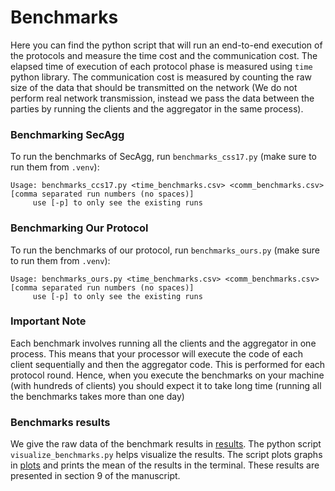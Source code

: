 # Benchmarks
Here you can find the python script that will run an end-to-end execution of the protocols and measure the time cost and the communication cost. The elapsed time of execution of each protocol phase is measured using `time` python library. The communication cost is measured by counting the raw size of the data that should be transmitted on the network (We do not perform real network transmission, instead we pass the data between the parties by running the clients and the aggregator in the same process). 

### Benchmarking SecAgg
To run the benchmarks of SecAgg, run `benchmarks_css17.py` (make sure to run them from `.venv`):
```
Usage: benchmarks_ccs17.py <time_benchmarks.csv> <comm_benchmarks.csv> [comma separated run numbers (no spaces)]
	 use [-p] to only see the existing runs
```

### Benchmarking Our Protocol
To run the benchmarks of our protocol, run `benchmarks_ours.py` (make sure to run them from `.venv`):
```
Usage: benchmarks_ours.py <time_benchmarks.csv> <comm_benchmarks.csv> [comma separated run numbers (no spaces)]
	 use [-p] to only see the existing runs
```

### Important Note
Each benchmark involves running all the clients and the aggregator in one process. This means that your processor will execute the code of each client sequentially and then the aggregator code. This is performed for each protocol round. Hence, when you execute the benchmarks on your machine (with hundreds of clients) you should expect it to take long time (running all the benchmarks takes more than one day) 

### Benchmarks results 
We give the raw data of the benchmark results in [results](results). The python script `visualize_benchmarks.py` helps visualize the results. The script plots graphs in [plots](plots) and prints the mean of the results in the terminal.
These results are presented in section 9 of the manuscript.
